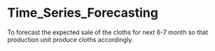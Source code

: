 # Time_Series_Forecasting
To forecast the expected sale of the cloths for next 6-7 month so that production unit produce cloths accordingly.
